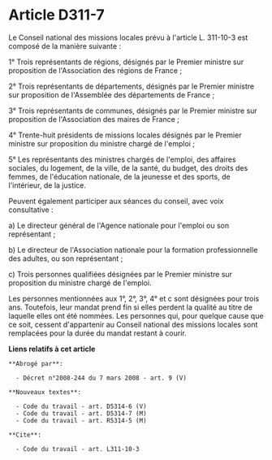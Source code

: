 # Article D311-7

Le Conseil national des missions locales prévu à l'article L. 311-10-3 est composé de la manière suivante :

1° Trois représentants de régions, désignés par le Premier ministre sur proposition de l'Association des régions de France ;

2° Trois représentants de départements, désignés par le Premier ministre sur proposition de l'Assemblée des départements de
France ;

3° Trois représentants de communes, désignés par le Premier ministre sur proposition de l'Association des maires de France ;

4° Trente-huit présidents de missions locales désignés par le Premier ministre sur proposition du ministre chargé de
l'emploi ;

5° Les représentants des ministres chargés de l'emploi, des affaires sociales, du logement, de la ville, de la santé, du
budget, des droits des femmes, de l'éducation nationale, de la jeunesse et des sports, de l'intérieur, de la justice.

Peuvent également participer aux séances du conseil, avec voix consultative :

a) Le directeur général de l'Agence nationale pour l'emploi ou son représentant ;

b) Le directeur de l'Association nationale pour la formation professionnelle des adultes, ou son représentant ;

c) Trois personnes qualifiées désignées par le Premier ministre sur proposition du ministre chargé de l'emploi.

Les personnes mentionnées aux 1°, 2°, 3°, 4° et c sont désignées pour trois ans. Toutefois, leur mandat prend fin si elles
perdent la qualité au titre de laquelle elles ont été nommées. Les personnes qui, pour quelque cause que ce soit, cessent
d'appartenir au Conseil national des missions locales sont remplacées pour la durée du mandat restant à courir.

**Liens relatifs à cet article**

	**Abrogé par**:

	  - Décret n°2008-244 du 7 mars 2008 - art. 9 (V)

	**Nouveaux textes**:

	  - Code du travail - art. D5314-6 (V)
	  - Code du travail - art. D5314-7 (M)
	  - Code du travail - art. R5314-5 (M)

	**Cite**:

	  - Code du travail - art. L311-10-3
